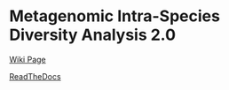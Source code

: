 # Metagenomic Intra-Species Diversity Analysis 2.0

[Wiki Page](https://github.com/czbiohub/MIDAS2.0/wiki)

[ReadTheDocs](https://midas2-tutorial.readthedocs.io/en/stable/)
